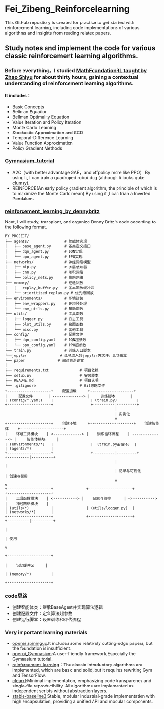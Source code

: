 # Fei_Zibeng_Reinforcelearning
This GitHub repository is created for practice to get started with reinforcement learning, including code implementations of various algorithms and insights from reading related papers.
## Study notes and implement the code for various classic reinforcement learning algorithms.
### Before everything，I studied [MathFoundationRL taught by Zhao Shiyu](https://github.com/MathFoundationRL/Book-Mathematical-Foundation-of-Reinforcement-Learning) for about thirty hours, gaining a contextual understanding of reinforcement learning algorithms.
#### It includes：
- Basic Concepts
- Bellman Equation
- Bellman Optimality Equation
- Value Iteration and Policy Iteration
- Monte Carlo Learning
- Stochastic Approximation and SGD
- Temporal-Difference Learning
- Value Function Approximation
- Policy Gradient Methods
### [Gymnasium_tutorial](https://gymnasium.farama.org/tutorials/training_agents/reinforce_invpend_gym_v26/)
- A2C（with better advantage GAE，and offpolicy more like PPO）
By using it, I can train a quadruped robot dog (although it looks quite clumsy).
- REINFORCE(An early policy gradient algorithm, the principle of which is to maximize the Monte Carlo mean)
By using it ,I can trian a Inverted Pendulum.
### [reinforcement_learning_by_dennybritz](https://github.com/dennybritz/reinforcement-learning)
Next, I will study, transplant, and organize Denny Britz's code according to the following format.
```
PY_PROJECT/
├── agents/                # 智能体实现
│   ├── base_agent.py      # 基类定义接口
│   ├── dqn_agent.py       # DQN实现
│   └── ppo_agent.py       # PPO实现
├── networks/              # 神经网络模型
│   ├── mlp.py             # 多层感知器
│   ├── cnn.py             # 卷积网络
│   └── policy_nets.py     # 策略网络
├── memory/                # 经验回放
│   ├── replay_buffer.py   # 基本回放缓冲区
│   └── prioritized_replay.py # 优先级回放
├── environments/          # 环境封装
│   ├── env_wrappers.py    # 环境预处理
│   └── env_utils.py       # 辅助函数
├── utils/                 # 工具函数
│   ├── logger.py          # 日志工具
│   ├── plot_utils.py      # 绘图函数
│   └── misc.py            # 其他工具
├── config/                # 配置文件
│   ├── dqn_config.yaml    # DQN超参数
│   └── ppo_config.yaml    # PPO超参数
└── train.py               # 训练入口脚本
└──jupyter               # 迁移进入的jupyter类文件，比较独立
└── paper               # 阅读前沿论文
│
├── requirements.txt              # 项目依赖
├── setup.py                      # 安装脚本
├── README.md                     # 项目说明
└── .gitignore                    # Git忽略文件
+--------------------+    配置加载     +--------------------+
|     配置文件       | --------------> |     训练脚本       |
| (config/*.yaml)    |                 | (train.py)         |
+--------------------+                 +----------|---------+
                                                  |
                                                  | 实例化
                                                  v
+--------------------+    创建环境     +--------------------+    创建智能体    +--------------------+
|    环境工具模块    | <-------------> |    训练循环流程    | --------------> |     智能体模块     |
| (environments/*)   |                 |  (train.py主循环)  |                 | (agents/*)         |
+--------------------+                 +----------|---------+                 +----------|----------+
                                                  |                                     |
                                                  | 记录与可视化                        | 创建与使用
                                                  v                                     v
+--------------------+               +--------------------+               +--------------------+
|    工具函数模块    | <-----------> |    日志与监控      | <-----------> |    神经网络模块    |
| (utils/*)          |               | (utils/logger.py)  |               | (networks/*)       |
+--------------------+               +--------------------+               +----------|----------+
                                                                                     |
                                                                                     | 使用
                                                                                     v
                                                                         +--------------------+
                                                                         |    记忆缓冲区     |
                                                                         | (memory/*)         |
                                                                         +--------------------+
```
### code思路
- 创建智能体类：继承BaseAgent并实现算法逻辑
- 创建配置文件：定义算法超参数
- 创建运行脚本：设置训练和评估流程
### Very important learning materials
- [openai spiningup](https://spinningup.qiwihui.com/zh-cn/latest/user/introduction.html):It includes some relatively cutting-edge papers, but the foundation is insufficient.
- [openai_Gymnasium](https://gymnasium.farama.org/):A user-friendly framework,Especially the Gymnasium tutorial.
- [reinforcement-learning](https://github.com/dennybritz/reinforcement-learning)：The classic introductory algorithms are implemented, which are basic and solid, but it requires rewriting Gym and TensorFlow.
- [cleanrl](https://github.com/vwxyzjn/cleanrl):Minimal implementation, emphasizing code transparency and single-file reproducibility. All algorithms are implemented as independent scripts without abstraction layers.
- [stable-baseline3](https://github.com/DLR-RM/stable-baselines3):Stable, modular industrial-grade implementation with high encapsulation, providing a unified API and modular components.

